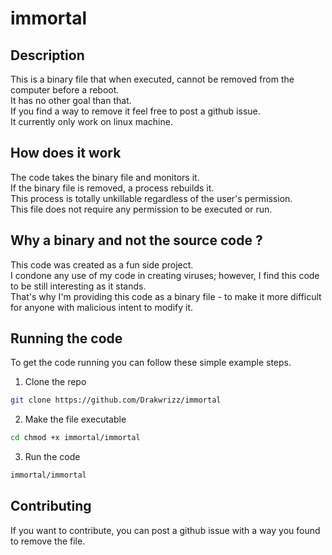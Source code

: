 # immortal

## Description
This is a binary file that when executed, cannot be removed from the computer before a reboot.<br />
It has no other goal than that.<br />
If you find a way to remove it feel free to post a github issue.<br />
It currently only work on linux machine.<br />

## How does it work
The code takes the binary file and monitors it. <br />
If the binary file is removed, a process rebuilds it. <br />
This process is totally unkillable regardless of the user's permission. <br />
This file does not require any permission to be executed or run.<br /> 

## Why a binary and not the source code ?
This code was created as a fun side project. <br /> 
I condone any use of my code in creating viruses; however, I find this code to be still interesting as it stands.<br /> 
That's why I'm providing this code as a binary file - to make it more difficult for anyone with malicious intent to modify it.

## Running the code

To get the code running you can follow these simple example steps.<br /> 
1. Clone the repo
  ```sh
  git clone https://github.com/Drakwrizz/immortal 
  ```
2. Make the file executable
  ```sh
  cd chmod +x immortal/immortal
  ```
3. Run the code
  ```sh
  immortal/immortal
  ```

## Contributing
If you want to contribute, you can post a github issue with a way you found to remove the file.

